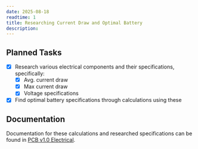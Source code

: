 ```yaml
---
date: 2025-08-18
readtime: 1
title: Researching Current Draw and Optimal Battery
description: 
---
```


## Planned Tasks

- [x] Research various electrical components and their specifications, specifically:
	- [x] Avg. current draw
	- [x] Max current draw
	- [x] Voltage specifications
- [x] Find optimal battery specifications through calculations using these

## Documentation

Documentation for these calculations and researched specifications can be found in [PCB v1.0 Electrical](#version_PCB-v1_0).